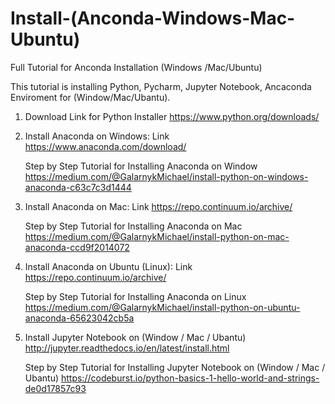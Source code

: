 # Install-(Anconda-Windows-Mac-Ubuntu)
Full Tutorial for Anconda Installation (Windows /Mac/Ubuntu) 

This tutorial is installing Python, Pycharm, Jupyter Notebook, Ancaconda Enviroment for (Window/Mac/Ubantu).

1) Download Link for Python Installer
   https://www.python.org/downloads/
   
2) Install Anaconda on Windows: Link
   https://www.anaconda.com/download/
   
   Step by Step Tutorial for Installing Anaconda on Window   
   https://medium.com/@GalarnykMichael/install-python-on-windows-anaconda-c63c7c3d1444
   
3) Install Anaconda on Mac: Link
   https://repo.continuum.io/archive/
   
   Step by Step Tutorial for Installing Anaconda on Mac
   https://medium.com/@GalarnykMichael/install-python-on-mac-anaconda-ccd9f2014072
   
4) Install Anaconda on Ubuntu (Linux): Link
   https://repo.continuum.io/archive/
   
   Step by Step Tutorial for Installing Anaconda on Linux
   https://medium.com/@GalarnykMichael/install-python-on-ubuntu-anaconda-65623042cb5a

5) Install Jupyter Notebook on (Window / Mac / Ubantu)
    http://jupyter.readthedocs.io/en/latest/install.html
    
   Step by Step Tutorial for Installing Jupyter Notebook on (Window / Mac / Ubantu)
   https://codeburst.io/python-basics-1-hello-world-and-strings-de0d17857c93
    
